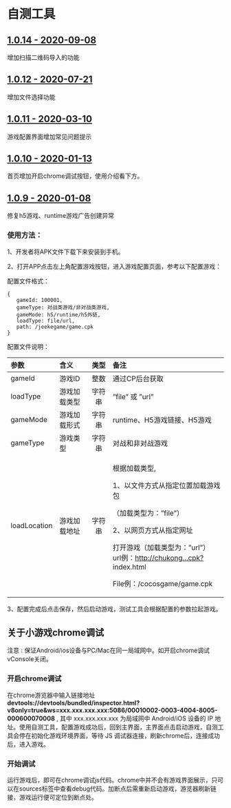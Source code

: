 # 自测工具

## [1.0.14 - 2020-09-08](https://all.res-gamebox.cocos.com/res/Cocos_Game_Tools_v1.0.14.apk)

增加扫描二维码导入的功能

## [1.0.12 - 2020-07-21](https://chukong.oss-cn-qingdao.aliyuncs.com/res/Cocos_Game_Tools_v1.0.12.apk)

增加文件选择功能

## [1.0.11 - 2020-03-10](http://chukong.oss-cn-qingdao.aliyuncs.com/uploads/202003/apk/78721531e94c0da5e469be44e6c8ede4.apk)

游戏配置界面增加常见问题提示

## [1.0.10 - 2020-01-13](http://chukong.oss-cn-qingdao.aliyuncs.com/uploads/202001/apk/3ba2c3062f412147c0028da83b5a1bc7.apk)

首页增加开启chrome调试按钮，使用介绍看下方。

## [1.0.9 - 2020-01-08](http://chukong.oss-cn-qingdao.aliyuncs.com/uploads/202001/apk/a43c8a1a694ff0b6f168d984979ae066.apk)

修复h5游戏、runtime游戏广告创建异常

### 使用方法：

1、开发者将APK文件下载下来安装到手机。

2、打开APP点击左上角配置游戏按钮，进入游戏配置页面，参考以下配置游戏：

配置文件格式：

```text
{
   gameId: 100001,  
   gameType: 对战类游戏/非对战类游戏,
   gameMode: h5/runtime/h5外链,
   loadType: file/url, 
   path: /jeekegame/game.cpk 
}
```

配置文件说明：

<table>
  <thead>
    <tr>
      <th style="text-align:left"><b>&#x53C2;&#x6570;</b>
      </th>
      <th style="text-align:left"><b>&#x542B;&#x4E49;</b>
      </th>
      <th style="text-align:center"><b>&#x7C7B;&#x578B;</b>
      </th>
      <th style="text-align:left"><b>&#x5907;&#x6CE8;</b>
      </th>
    </tr>
  </thead>
  <tbody>
    <tr>
      <td style="text-align:left">gameId</td>
      <td style="text-align:left">&#x6E38;&#x620F;ID</td>
      <td style="text-align:center">&#x6574;&#x6570;</td>
      <td style="text-align:left">&#x901A;&#x8FC7;CP&#x540E;&#x53F0;&#x83B7;&#x53D6;</td>
    </tr>
    <tr>
      <td style="text-align:left">loadType</td>
      <td style="text-align:left">&#x6E38;&#x620F;&#x52A0;&#x8F7D;&#x7C7B;&#x578B;</td>
      <td style="text-align:center">&#x5B57;&#x7B26;&#x4E32;</td>
      <td style="text-align:left">&#x201D;file&#x201D; &#x6216; &#x201D;url&#x201D;</td>
    </tr>
    <tr>
      <td style="text-align:left">gameMode</td>
      <td style="text-align:left">&#x6E38;&#x620F;&#x52A0;&#x8F7D;&#x5F62;&#x5F0F;</td>
      <td style="text-align:center">&#x5B57;&#x7B26;&#x4E32;</td>
      <td style="text-align:left">runtime&#x3001;H5&#x6E38;&#x620F;&#x94FE;&#x63A5;&#x3001;H5&#x6E38;&#x620F;</td>
    </tr>
    <tr>
      <td style="text-align:left">gameType</td>
      <td style="text-align:left">&#x6E38;&#x620F;&#x7C7B;&#x578B;</td>
      <td style="text-align:center">&#x5B57;&#x7B26;&#x4E32;</td>
      <td style="text-align:left">&#x5BF9;&#x6218;&#x548C;&#x975E;&#x5BF9;&#x6218;&#x6E38;&#x620F;</td>
    </tr>
    <tr>
      <td style="text-align:left">loadLocation</td>
      <td style="text-align:left">&#x6E38;&#x620F;&#x52A0;&#x8F7D;&#x5730;&#x5740;</td>
      <td style="text-align:center">&#x5B57;&#x7B26;&#x4E32;</td>
      <td style="text-align:left">
        <p>&#x6839;&#x636E;&#x52A0;&#x8F7D;&#x7C7B;&#x578B;,</p>
        <p>1&#x3001;&#x4EE5;&#x6587;&#x4EF6;&#x65B9;&#x5F0F;&#x4ECE;&#x6307;&#x5B9A;&#x4F4D;&#x7F6E;&#x52A0;&#x8F7D;&#x6E38;&#x620F;&#x5305;</p>
        <p>&#xFF08;&#x52A0;&#x8F7D;&#x7C7B;&#x578B;&#x4E3A;&#xFF1A;&#x201D;file&#x201D;&#xFF09;</p>
        <p>2&#x3001;&#x4EE5;&#x7F51;&#x9875;&#x65B9;&#x5F0F;&#x4ECE;&#x6307;&#x5B9A;&#x7F51;&#x5740;</p>
        <p>&#x6253;&#x5F00;&#x6E38;&#x620F;&#xFF08;&#x52A0;&#x8F7D;&#x7C7B;&#x578B;&#x4E3A;&#xFF1A;&#x201D;url&#x201D;&#xFF09;
          <br
          />url&#x4F8B;&#xFF1A;<a href="http://chukong">http://chukong...cpk?</a>index.html</p>
        <p>File&#x4F8B;&#xFF1A;/cocosgame/game.cpk</p>
      </td>
    </tr>
  </tbody>
</table>

3、配置完成后点击保存，然后启动游戏，测试工具会根据配置的参数拉起游戏。

## 关于小游戏chrome调试

注意 : 保证Android/ios设备与PC/Mac在同一局域网中。如开启chrome调试vConsole关闭。

### 开启chrome调试

在chrome游览器中输入链接地址    **devtools://devtools/bundled/inspector.html?v8only=true&ws=xxx.xxx.xxx.xxx:5086/00010002-0003-4004-8005-000600070008**   , 其中 xxx.xxx.xxx.xxx 为局域网中 Android/iOS 设备的 IP 地址。使用自测工具，配置游戏成功后，回到主界面，主界面点击启动游戏，自测工具会停在初始化游戏环境界面，等待 JS 调试器连接，刷新chrome后，连接成功后，进入游戏。

### **开始调试**

运行游戏后，即可在chrome调试js代码。chrome中并不会有游戏界面展示，只可以在sources标签中查看debug代码。加断点后需重新启动游戏，游览器刷新链接，游戏运行便可定位到断点处。

